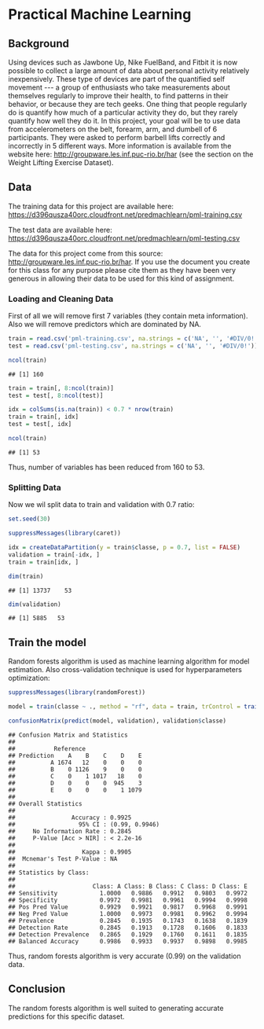# Practical Machine Learning

## Background

Using devices such as Jawbone Up, Nike FuelBand, and Fitbit it is now possible to collect a large amount of data about personal activity relatively inexpensively. These type of devices are part of the quantified self movement --- a group of enthusiasts who take measurements about themselves regularly to improve their health, to find patterns in their behavior, or because they are tech geeks. One thing that people regularly do is quantify how much of a particular activity they do, but they rarely quantify how well they do it. In this project, your goal will be to use data from accelerometers on the belt, forearm, arm, and dumbell of 6 participants. They were asked to perform barbell lifts correctly and incorrectly in 5 different ways. More information is available from the website here: http://groupware.les.inf.puc-rio.br/har (see the section on the Weight Lifting Exercise Dataset).

## Data

The training data for this project are available here: https://d396qusza40orc.cloudfront.net/predmachlearn/pml-training.csv

The test data are available here: https://d396qusza40orc.cloudfront.net/predmachlearn/pml-testing.csv

The data for this project come from this source: http://groupware.les.inf.puc-rio.br/har. If you use the document you create for this class for any purpose please cite them as they have been very generous in allowing their data to be used for this kind of assignment.

### Loading and Cleaning Data

First of all we will remove first 7 variables (they contain meta information). Also we will remove predictors which are dominated by NA.


```r
train = read.csv('pml-training.csv', na.strings = c('NA', '', '#DIV/0!'))
test = read.csv('pml-testing.csv', na.strings = c('NA', '', '#DIV/0!'))

ncol(train)
```

```
## [1] 160
```

```r
train = train[, 8:ncol(train)]
test = test[, 8:ncol(test)]

idx = colSums(is.na(train)) < 0.7 * nrow(train)
train = train[, idx]
test = test[, idx]

ncol(train)
```

```
## [1] 53
```

Thus, number of variables has been reduced from 160 to 53.

### Splitting Data

Now we wil split data to train and validation with 0.7 ratio:


```r
set.seed(30)

suppressMessages(library(caret))

idx = createDataPartition(y = train$classe, p = 0.7, list = FALSE)
validation = train[-idx, ]
train = train[idx, ]

dim(train)
```

```
## [1] 13737    53
```

```r
dim(validation)
```

```
## [1] 5885   53
```

## Train the model

Random forests algorithm is used as machine learning algorithm for model estimation. Also cross-validation technique is used for hyperparameters optimization:


```r
suppressMessages(library(randomForest))

model = train(classe ~ ., method = "rf", data = train, trControl = trainControl(method = 'cv'), preProc = c("center", "scale"))

confusionMatrix(predict(model, validation), validation$classe)
```

```
## Confusion Matrix and Statistics
## 
##           Reference
## Prediction    A    B    C    D    E
##          A 1674   12    0    0    0
##          B    0 1126    9    0    0
##          C    0    1 1017   18    0
##          D    0    0    0  945    3
##          E    0    0    0    1 1079
## 
## Overall Statistics
##                                         
##                Accuracy : 0.9925        
##                  95% CI : (0.99, 0.9946)
##     No Information Rate : 0.2845        
##     P-Value [Acc > NIR] : < 2.2e-16     
##                                         
##                   Kappa : 0.9905        
##  Mcnemar's Test P-Value : NA            
## 
## Statistics by Class:
## 
##                      Class: A Class: B Class: C Class: D Class: E
## Sensitivity            1.0000   0.9886   0.9912   0.9803   0.9972
## Specificity            0.9972   0.9981   0.9961   0.9994   0.9998
## Pos Pred Value         0.9929   0.9921   0.9817   0.9968   0.9991
## Neg Pred Value         1.0000   0.9973   0.9981   0.9962   0.9994
## Prevalence             0.2845   0.1935   0.1743   0.1638   0.1839
## Detection Rate         0.2845   0.1913   0.1728   0.1606   0.1833
## Detection Prevalence   0.2865   0.1929   0.1760   0.1611   0.1835
## Balanced Accuracy      0.9986   0.9933   0.9937   0.9898   0.9985
```

Thus, random forests algorithm is very accurate (0.99) on the validation data.

## Conclusion

The random forests algorithm is well suited to generating accurate predictions for this specific dataset.
